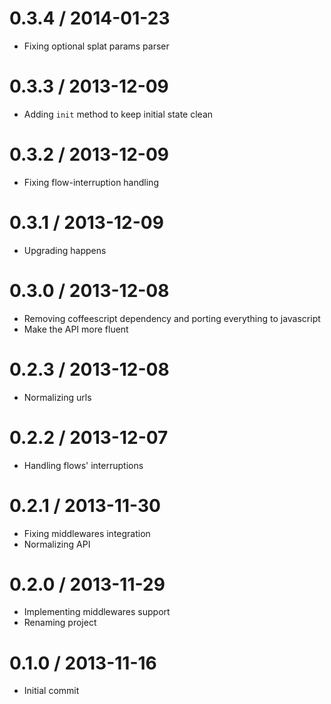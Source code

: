 0.3.4 / 2014-01-23
===================
 * Fixing optional splat params parser

0.3.3 / 2013-12-09
===================
 * Adding `init` method to keep initial state clean

0.3.2 / 2013-12-09
===================
 * Fixing flow-interruption handling

0.3.1 / 2013-12-09
===================
 * Upgrading happens

0.3.0 / 2013-12-08
===================
 * Removing coffeescript dependency and porting everything to javascript
 * Make the API more fluent

0.2.3 / 2013-12-08
===================
 * Normalizing urls

0.2.2 / 2013-12-07
===================
 * Handling flows' interruptions

0.2.1 / 2013-11-30
===================
 * Fixing middlewares integration
 * Normalizing API

0.2.0 / 2013-11-29
===================
 * Implementing middlewares support
 * Renaming project

0.1.0 / 2013-11-16
===================
 * Initial commit